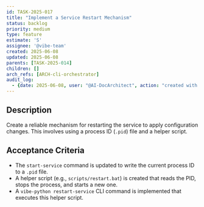 ```yaml
---
id: TASK-2025-017
title: "Implement a Service Restart Mechanism"
status: backlog
priority: medium
type: feature
estimate: 'S'
assignee: '@vibe-team'
created: 2025-06-08
updated: 2025-06-08
parents: [TASK-2025-014]
children: []
arch_refs: [ARCH-cli-orchestrator]
audit_log:
  - {date: 2025-06-08, user: "@AI-DocArchitect", action: "created with status backlog"}
---
```

## Description
Create a reliable mechanism for restarting the service to apply configuration changes. This involves using a process ID (`.pid`) file and a helper script.

## Acceptance Criteria
*   The `start-service` command is updated to write the current process ID to a `.pid` file.
*   A helper script (e.g., `scripts/restart.bat`) is created that reads the PID, stops the process, and starts a new one.
*   A `vibe-python restart-service` CLI command is implemented that executes this helper script. 